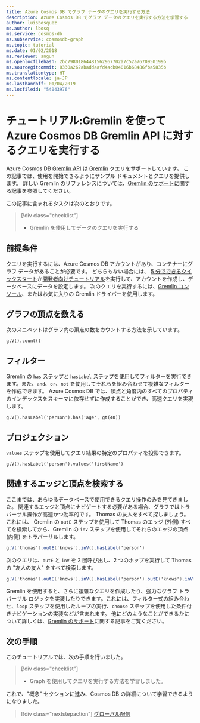 ```yaml
---
title: Azure Cosmos DB でグラフ データのクエリを実行する方法
description: Azure Cosmos DB でグラフ データのクエリを実行する方法を学習する
author: luisbosquez
ms.author: lbosq
ms.service: cosmos-db
ms.subservice: cosmosdb-graph
ms.topic: tutorial
ms.date: 01/02/2018
ms.reviewer: sngun
ms.openlocfilehash: 2bc79801864481562967702a7c52a7670950199b
ms.sourcegitcommit: 8330a262abaddaafd4acb04016b68486fba5835b
ms.translationtype: HT
ms.contentlocale: ja-JP
ms.lasthandoff: 01/04/2019
ms.locfileid: "54043976"
---
```

# <a name="tutorial-query-azure-cosmos-db-gremlin-api-by-using-gremlin"></a>チュートリアル:Gremlin を使って Azure Cosmos DB Gremlin API に対するクエリを実行する

Azure Cosmos DB [Gremlin API](graph-introduction.md) は [Gremlin](https://github.com/tinkerpop/gremlin/wiki) クエリをサポートしています。 この記事では、使用を開始できるようにサンプル ドキュメントとクエリを提供します。 詳しい Gremlin のリファレンスについては、[Gremlin のサポート](gremlin-support.md)に関する記事を参照してください。

この記事に含まれるタスクは次のとおりです。 

> [!div class="checklist"]
> * Gremlin を使用してデータのクエリを実行する

## <a name="prerequisites"></a>前提条件

クエリを実行するには、Azure Cosmos DB アカウントがあり、コンテナーにグラフ データがあることが必要です。 どちらもない場合には、 [5 分でできるクイックスタート](create-graph-dotnet.md)か[開発者向けチュートリアル](tutorial-query-graph.md)を実行して、アカウントを作成し、データベースにデータを設定します。 次のクエリを実行するには、[Gremlin コンソール](https://tinkerpop.apache.org/docs/current/reference/#gremlin-console)、またはお気に入りの Gremlin ドライバーを使用します。

## <a name="count-vertices-in-the-graph"></a>グラフの頂点を数える

次のスニペットはグラフ内の頂点の数をカウントする方法を示しています。

```
g.V().count()
```

## <a name="filters"></a>フィルター

Gremlin の `has` ステップと `hasLabel` ステップを使用してフィルターを実行できます。また、`and`、`or`、`not` を使用してそれらを組み合わせて複雑なフィルターを作成できます。 Azure Cosmos DB では、頂点と角度内のすべてのプロパティのインデックスをスキーマに依存せずに作成することができ、高速クエリを実現します。

```
g.V().hasLabel('person').has('age', gt(40))
```

## <a name="projection"></a>プロジェクション

`values` ステップを使用してクエリ結果の特定のプロパティを投影できます。

```
g.V().hasLabel('person').values('firstName')
```

## <a name="find-related-edges-and-vertices"></a>関連するエッジと頂点を検索する

ここまでは、あらゆるデータベースで使用できるクエリ操作のみを見てきました。 関連するエッジと頂点にナビゲートする必要がある場合、グラフではトラバーサル操作が高速かつ効率的です。 Thomas の友人をすべて探しましょう。 これには、 Gremlin の `outE` ステップを使用して Thomas のエッジ (外側) すべてを検索してから、Gremlin の `inV` ステップを使用してそれらのエッジの頂点 (内側) をトラバーサルします。

```cs
g.V('thomas').outE('knows').inV().hasLabel('person')
```

次のクエリは、`outE` と `inV` を 2 回呼び出し、2 つのホップを実行して Thomas の "友人の友人" をすべて検索します。 

```cs
g.V('thomas').outE('knows').inV().hasLabel('person').outE('knows').inV().hasLabel('person')
```

Gremlin を使用すると、さらに複雑なクエリを作成したり、強力なグラフ トラバーサル ロジックを実装したりできます。これには、フィルター式の組み合わせ、`loop` ステップを使用したループの実行、`choose` ステップを使用した条件付きナビゲーションの実装などが含まれます。 他にどのようなことができるかについて詳しくは、[Gremlin のサポート](gremlin-support.md)に関する記事をご覧ください。

## <a name="next-steps"></a>次の手順

このチュートリアルでは、次の手順を行いました。

> [!div class="checklist"]
> * Graph を使用してクエリを実行する方法を学習しました。 

これで、"概念" セクションに進み、Cosmos DB の詳細について学習できるようになりました。

> [!div class="nextstepaction"]
> [グローバル配信](distribute-data-globally.md) 

